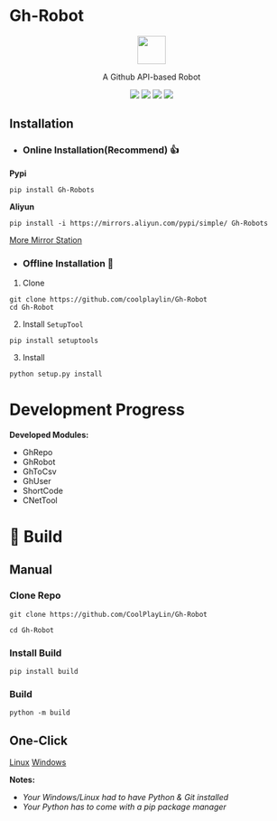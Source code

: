 # Gh-Robot

<p align="center">
<img src="https://cdn.api-go.asia/assets/img/Robot.png" width="50" height="50">
</p>

<p align="center">A Github API-based Robot</p>


<p align="center">
<img src="https://img.shields.io/github/license/CoolPlayLin/Gh-Robot?style=flat-square">
<img src="https://img.shields.io/pypi/dm/Gh-Robot?style=flat-square">
<img src="https://img.shields.io/pypi/v/Gh-Robots?style=flat-square">
<img src="https://img.shields.io/github/issues-pr/CoolPlayLin/Gh-Robot?style=flat-square">
</p>

##  **Installation**

- ### **Online Installation(Recommend)** 👍

**Pypi**

```
pip install Gh-Robots
```

**Aliyun**
```
pip install -i https://mirrors.aliyun.com/pypi/simple/ Gh-Robots
```

[More Mirror Station](https://github.com/coolplaylin/Gh-Robot/blob/main/docs/Mirror%20Station.md)

- ### Offline Installation 🤔

1. Clone
```
git clone https://github.com/coolplaylin/Gh-Robot
cd Gh-Robot
```

2. Install `SetupTool`
```
pip install setuptools
```

3. Install
```
python setup.py install
```

# Development Progress

**Developed Modules:**

- GhRepo
- GhRobot
- GhToCsv
- GhUser
- ShortCode
- CNetTool

# 🥰 Build

## Manual

### **Clone Repo**

```
git clone https://github.com/CoolPlayLin/Gh-Robot

cd Gh-Robot
```

### **Install Build**
```
pip install build
```

### **Build**
```
python -m build
```

## One-Click

[Linux](https://raw.githubusercontent.com/CoolPlayLin/Gh-Robot/main/Auto/build-win.bat)
[Windows](https://raw.githubusercontent.com/CoolPlayLin/Gh-Robot/main/Auto/build-linux.sh)

**Notes:**

- *Your Windows/Linux had to have Python & Git installed*
- *Your Python has to come with a pip package manager*